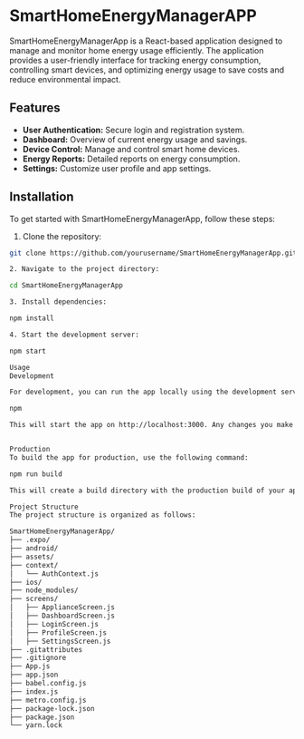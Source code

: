 # SmartHomeEnergyManagerAPP

SmartHomeEnergyManagerApp is a React-based application designed to manage and monitor home energy usage efficiently. The application provides a user-friendly interface for tracking energy consumption, controlling smart devices, and optimizing energy usage to save costs and reduce environmental impact.

## Features

- **User Authentication:** Secure login and registration system.
- **Dashboard:** Overview of current energy usage and savings.
- **Device Control:** Manage and control smart home devices.
- **Energy Reports:** Detailed reports on energy consumption.
- **Settings:** Customize user profile and app settings.

## Installation

To get started with SmartHomeEnergyManagerApp, follow these steps:

1. Clone the repository:
 ```bash
 git clone https://github.com/yourusername/SmartHomeEnergyManagerApp.git

2. Navigate to the project directory:

cd SmartHomeEnergyManagerApp

3. Install dependencies:

npm install

4. Start the development server:

npm start

Usage
Development

For development, you can run the app locally using the development server:

npm

This will start the app on http://localhost:3000. Any changes you make to the code will automatically reload the app.


Production
To build the app for production, use the following command:

npm run build

This will create a build directory with the production build of your app. You can then serve the content of this directory using any static site hosting service.

Project Structure
The project structure is organized as follows:

SmartHomeEnergyManagerApp/
├── .expo/
├── android/
├── assets/
├── context/
│   └── AuthContext.js
├── ios/
├── node_modules/
├── screens/
│   ├── ApplianceScreen.js
│   ├── DashboardScreen.js
│   ├── LoginScreen.js
│   ├── ProfileScreen.js
│   ├── SettingsScreen.js
├── .gitattributes
├── .gitignore
├── App.js
├── app.json
├── babel.config.js
├── index.js
├── metro.config.js
├── package-lock.json
├── package.json
└── yarn.lock

